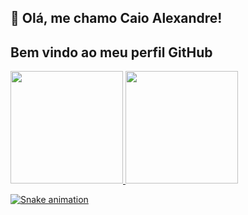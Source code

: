 
## 👋 Olá, me chamo Caio Alexandre! 
## Bem vindo ao meu perfil GitHub


<div>
<a href="https://github.com/caiioalves">
<img height="180em" src="https://github-readme-stats.vercel.app/api/top-langs/?username=caiioalves&layout=compact&langs_count=7&theme=dracula"/>
<img height="180em" src="https://github-readme-stats.vercel.app/api?username=caiioalves&show_icons=true&theme=dracula&include_all_commits=true&count_private=true"/>
</div>

![Snake animation](https://github.com/caiioalves/caiioalves/blob/output/github-contribution-grid-snake.svg)

<!--
**caiioalves/caiioalves** is a ✨ _special_ ✨ repository because its `README.md` (this file) appears on your GitHub profile.

Here are some ideas to get you started:

- 🔭 I’m currently working on ...
- 🌱 I’m currently learning ...
- 👯 I’m looking to collaborate on ...
- 🤔 I’m looking for help with ...
- 💬 Ask me about ...
- 📫 How to reach me: ...
- 😄 Pronouns: ...
- ⚡ Fun fact: ...
-->
